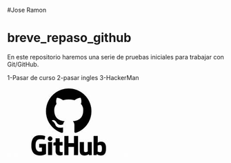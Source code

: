 #Jose Ramon
# breve_repaso_github
En este repositorio haremos una serie de pruebas iniciales para trabajar con Git/GitHub.

1-Pasar de curso
2-pasar ingles
3-HackerMan

![sad](./JRLogo.jpg)
